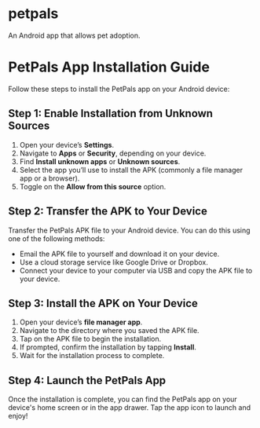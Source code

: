 # petpals
An Android app that allows pet adoption.

# PetPals App Installation Guide

Follow these steps to install the PetPals app on your Android device:

## Step 1: Enable Installation from Unknown Sources

1. Open your device’s **Settings**.
2. Navigate to **Apps** or **Security**, depending on your device.
3. Find **Install unknown apps** or **Unknown sources**.
4. Select the app you’ll use to install the APK (commonly a file manager app or a browser).
5. Toggle on the **Allow from this source** option.

## Step 2: Transfer the APK to Your Device

Transfer the PetPals APK file to your Android device. You can do this using one of the following methods:
- Email the APK file to yourself and download it on your device.
- Use a cloud storage service like Google Drive or Dropbox.
- Connect your device to your computer via USB and copy the APK file to your device.

## Step 3: Install the APK on Your Device

1. Open your device’s **file manager app**.
2. Navigate to the directory where you saved the APK file.
3. Tap on the APK file to begin the installation.
4. If prompted, confirm the installation by tapping **Install**.
5. Wait for the installation process to complete.

## Step 4: Launch the PetPals App

Once the installation is complete, you can find the PetPals app on your device's home screen or in the app drawer. Tap the app icon to launch and enjoy!
